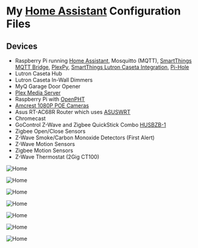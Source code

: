 # My [Home Assistant](https://home-assistant.io/) Configuration Files

## Devices

- Raspberry Pi running [Home Assistant](https://home-assistant.io/), Mosquitto (MQTT), [SmartThings MQTT Bridge](https://github.com/stjohnjohnson/smartthings-mqtt-bridge), [PlexPy](https://github.com/JonnyWong16/plexpy), [SmartThings Lutron Caseta Integration](https://community.smartthings.com/t/beta-lutron-caseta-integration-using-raspberry-pi-pro-or-standard-bridge/62748), [Pi-Hole](https://pi-hole.net/)
- Lutron Caseta Hub
- Lutron Caseta In-Wall Dimmers
- MyQ Garage Door Opener
- [Plex Media Server](https://www.plex.tv/)
- Raspberry Pi with [OpenPHT](https://github.com/RasPlex/OpenPHT/releases)
- [Amcrest 1080P POE Cameras](https://www.amazon.com/s/ref=nb_sb_noss/185-6939966-2857643?url=search-alias%3Daps&field-keywords=amcrest+poe+1080p&x=0&y=0)
- Asus RT-AC68R Router which uses [ASUSWRT](https://home-assistant.io/components/device_tracker.asuswrt/)
- Chromecast
- GoControl Z-Wave and Zigbee QuickStick Combo [HUSBZB-1](http://www.ebay.com/sch/i.html?_from=R40&_trksid=p5197.m570.l1313&_nkw=HUSBZB-1&_sacat=See-All-Categories)
- Zigbee Open/Close Sensors
- Z-Wave Smoke/Carbon Monoxide Detectors (First Alert)
- Z-Wave Motion Sensors
- Zigbee Motion Sensors
- Z-Wave Thermostat (2Gig CT100)

![Home](https://raw.githubusercontent.com/scottocs11/Home-Assistant-Config/master/Images/1Home.png)

![Home](https://raw.githubusercontent.com/scottocs11/Home-Assistant-Config/master/Images/2Cameras.png)

![Home](https://raw.githubusercontent.com/scottocs11/Home-Assistant-Config/master/Images/3Media.png)

![Home](https://raw.githubusercontent.com/scottocs11/Home-Assistant-Config/master/Images/4Thermostat.png)

![Home](https://raw.githubusercontent.com/scottocs11/Home-Assistant-Config/master/Images/5SmokeDetectors.png)

![Home](https://raw.githubusercontent.com/scottocs11/Home-Assistant-Config/master/Images/6Automation.png)

![Home](https://raw.githubusercontent.com/scottocs11/Home-Assistant-Config/master/Images/7System.png)